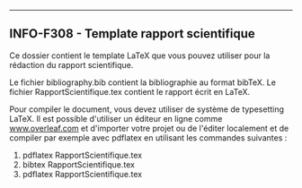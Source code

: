 ---

## INFO-F308 - Template rapport scientifique

Ce dossier contient le template LaTeX que vous pouvez utiliser pour la rédaction du rapport scientifique.

Le fichier bibliography.bib contient la bibliographie au format bibTeX.
Le fichier RapportScientifique.tex contient le rapport écrit en LaTeX.

Pour compiler le document, vous devez utiliser de système de typesetting LaTeX. Il est possible d'utiliser un éditeur en ligne comme www.overleaf.com et d'importer votre projet ou de l'éditer localement et de compiler par exemple avec pdflatex en utilisant les commandes suivantes :

1. pdflatex RapportScientifique.tex
2. bibtex RapportScientifique.tex
3. pdflatex RapportScientifique.tex
